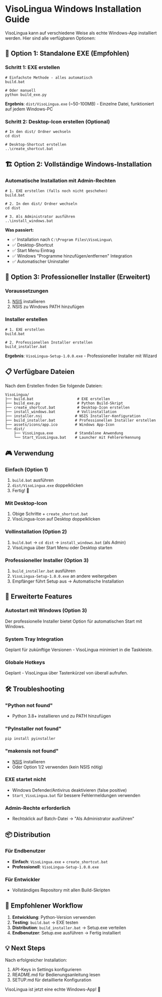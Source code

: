 # VisoLingua Windows Installation Guide

VisoLingua kann auf verschiedene Weise als echte Windows-App installiert werden. Hier sind alle verfügbaren Optionen:

## 🚀 Option 1: Standalone EXE (Empfohlen)

### Schritt 1: EXE erstellen
```batch
# Einfachste Methode - alles automatisch
build.bat

# Oder manuell
python build_exe.py
```

**Ergebnis**: `dist/VisoLingua.exe` (~50-100MB) - Einzelne Datei, funktioniert auf jedem Windows-PC

### Schritt 2: Desktop-Icon erstellen (Optional)
```batch
# In den dist/ Ordner wechseln
cd dist

# Desktop-Shortcut erstellen
..\create_shortcut.bat
```

## 🏗️ Option 2: Vollständige Windows-Installation

### Automatische Installation mit Admin-Rechten
```batch
# 1. EXE erstellen (falls noch nicht geschehen)
build.bat

# 2. In den dist/ Ordner wechseln
cd dist

# 3. Als Administrator ausführen
..\install_windows.bat
```

**Was passiert:**
- ✅ Installation nach `C:\Program Files\VisoLingua\`
- ✅ Desktop-Shortcut
- ✅ Start Menu Eintrag
- ✅ Windows "Programme hinzufügen/entfernen" Integration
- ✅ Automatischer Uninstaller

## 🎯 Option 3: Professioneller Installer (Erweitert)

### Voraussetzungen
1. [NSIS](https://nsis.sourceforge.io/) installieren
2. NSIS zu Windows PATH hinzufügen

### Installer erstellen
```batch
# 1. EXE erstellen
build.bat

# 2. Professionellen Installer erstellen
build_installer.bat
```

**Ergebnis**: `VisoLingua-Setup-1.0.0.exe` - Professioneller Installer mit Wizard

## 📋 Verfügbare Dateien

Nach dem Erstellen finden Sie folgende Dateien:

```
VisoLingua/
├── build.bat                    # EXE erstellen
├── build_exe.py                 # Python Build-Skript
├── create_shortcut.bat          # Desktop-Icon erstellen
├── install_windows.bat          # Vollinstallation
├── installer.nsi               # NSIS Installer-Konfiguration
├── build_installer.bat         # Professionellen Installer erstellen
├── assets/icons/app.ico        # Windows App-Icon
└── dist/
    ├── VisoLingua.exe          # Standalone Anwendung
    └── Start_VisoLingua.bat    # Launcher mit Fehlererkennung
```

## 🎮 Verwendung

### Einfach (Option 1)
1. `build.bat` ausführen
2. `dist/VisoLingua.exe` doppelklicken
3. Fertig! 🎉

### Mit Desktop-Icon
1. Obige Schritte + `create_shortcut.bat`
2. VisoLingua-Icon auf Desktop doppelklicken

### Vollinstallation (Option 2)
1. `build.bat` → `cd dist` → `install_windows.bat` (als Admin)
2. VisoLingua über Start Menu oder Desktop starten

### Professioneller Installer (Option 3)
1. `build_installer.bat` ausführen
2. `VisoLingua-Setup-1.0.0.exe` an andere weitergeben
3. Empfänger führt Setup aus → Automatische Installation

## 🔧 Erweiterte Features

### Autostart mit Windows (Option 3)
Der professionelle Installer bietet Option für automatischen Start mit Windows.

### System Tray Integration
Geplant für zukünftige Versionen - VisoLingua minimiert in die Taskleiste.

### Globale Hotkeys
Geplant - VisoLingua über Tastenkürzel von überall aufrufen.

## 🛠️ Troubleshooting

### "Python not found"
- Python 3.8+ installieren und zu PATH hinzufügen

### "PyInstaller not found"
```batch
pip install pyinstaller
```

### "makensis not found"
- [NSIS](https://nsis.sourceforge.io/) installieren
- Oder Option 1/2 verwenden (kein NSIS nötig)

### EXE startet nicht
- Windows Defender/Antivirus deaktivieren (false positive)
- `Start_VisoLingua.bat` für bessere Fehlermeldungen verwenden

### Admin-Rechte erforderlich
- Rechtsklick auf Batch-Datei → "Als Administrator ausführen"

## 📦 Distribution

### Für Endbenutzer
- **Einfach**: `VisoLingua.exe` + `create_shortcut.bat`
- **Professionell**: `VisoLingua-Setup-1.0.0.exe`

### Für Entwickler
- Vollständiges Repository mit allen Build-Skripten

## 🎯 Empfohlener Workflow

1. **Entwicklung**: Python-Version verwenden
2. **Testing**: `build.bat` → EXE testen
3. **Distribution**: `build_installer.bat` → Setup.exe verteilen
4. **Endbenutzer**: Setup.exe ausführen → Fertig installiert

## 💡 Next Steps

Nach erfolgreicher Installation:
1. API-Keys in Settings konfigurieren
2. README.md für Bedienungsanleitung lesen
3. SETUP.md für detaillierte Konfiguration

VisoLingua ist jetzt eine echte Windows-App! 🎉